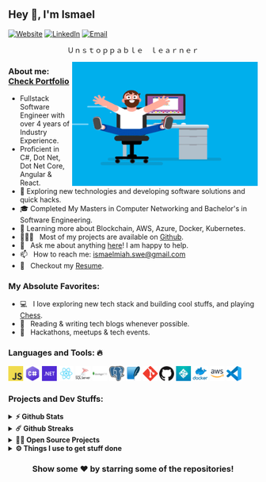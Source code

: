 ## Hey 👋, I'm Ismael

<a href="https://devismael.com"><img alt="Website" src="https://img.shields.io/badge/Website-www.devismael.com-blue?style=flat-square&logo=google-chrome"></a>
<a href="https://www.linkedin.com/in/ismaelmiah/"><img alt="LinkedIn" src="https://img.shields.io/badge/ismaelmiah-linkedIn-brightgreen?style=flat-square&logo=linkedin"></a>
<a href="mailto:ismaelmiah.swe@gmail.com"><img alt="Email" src="https://img.shields.io/badge/Email-ismaelmiah.swe@gmail.com-blue?style=flat-square&logo=gmail"></a>

<p align="center">
    Ｕｎｓｔｏｐｐａｂｌｅ　ｌｅａｒｎｅｒ
</p>

<img align="right" height="250" width="375" alt="" src="https://github.com/ismaelmiah/ismaelmiah/blob/master/assets/coder.gif" />

### About me: [Check Portfolio](https://devismael.com)

- Fullstack Software Engineer with over 4 years of Industry Experience.
- Proficient in C#, Dot Net, Dot Net Core, Angular & React.
- 🤔   Exploring new technologies and developing software solutions and quick hacks.
- 🎓   Completed My Masters in Computer Networking and Bachelor's in Software Engineering.
- 🌱   Learning more about Blockchain, AWS, Azure, Docker, Kubernetes.
- 👨🏻‍💻 &nbsp; Most of my projects are available on [Github](https://github.com/ismaelmiah).
- 💬 &nbsp; Ask me about anything [here](https://github.com/ismaelmiah/ismaelmiah/issues/1)! I am happy to help.
- 📫 &nbsp; How to reach me: ismaelmiah.swe@gmail.com
- 📝 &nbsp; Checkout my [Resume](https://devismael.com/resume/Resume_Of_Ismael_Miah.pdf).

### My Absolute Favorites:

- 💻 &nbsp; I love exploring new tech stack and building cool stuffs, and playing [Chess](https://lichess.org/@/ismailhosen).
- 📰 &nbsp; Reading & writing tech blogs whenever possible.
- 🍕 &nbsp; Hackathons, meetups & tech events.

### Languages and Tools: 🔥

<code><img height="30" src="https://raw.githubusercontent.com/github/explore/80688e429a7d4ef2fca1e82350fe8e3517d3494d/topics/javascript/javascript.png" style="max-width:100%;"></code>
<code><img height="30" src="https://raw.githubusercontent.com/github/explore/31ea1181d4a76262931a39ca68e0203774a69b60/topics/csharp/csharp.png" style="max-width:100%;"></code>
<code><img height="30" src="https://raw.githubusercontent.com/github/explore/31ea1181d4a76262931a39ca68e0203774a69b60/topics/dotnet/dotnet.png" style="max-width:100%;"></code>
<code><img height="30" src="https://raw.githubusercontent.com/github/explore/80688e429a7d4ef2fca1e82350fe8e3517d3494d/topics/react/react.png" style="max-width:100%;"></code>
<code><img height="30" src="https://raw.githubusercontent.com/github/explore/96943574ba0c0340ba6ea1e6f768e9abe43e34e1/topics/sql-server/sql-server.png" style="max-width:100%;"></code>
<code><img height="30" src="https://raw.githubusercontent.com/github/explore/80688e429a7d4ef2fca1e82350fe8e3517d3494d/topics/mongodb/mongodb.png" style="max-width:100%;"></code>
<code><img height="30" src="https://raw.githubusercontent.com/github/explore/31ea1181d4a76262931a39ca68e0203774a69b60/topics/postgresql/postgresql.png" style="max-width:100%;"></code>
<code><img height="30" src="https://raw.githubusercontent.com/github/explore/31ea1181d4a76262931a39ca68e0203774a69b60/topics/sqlite/sqlite.png" style="max-width:100%;"></code>
<code><img height="30" src="https://raw.githubusercontent.com/github/explore/31ea1181d4a76262931a39ca68e0203774a69b60/topics/git/git.png" style="max-width:100%;"></code>
<code><img height="30" src="https://raw.githubusercontent.com/github/explore/31ea1181d4a76262931a39ca68e0203774a69b60/topics/github/github.png" style="max-width:100%;"></code>
<code><img height="30" src="https://raw.githubusercontent.com/github/explore/31ea1181d4a76262931a39ca68e0203774a69b60/topics/netlify/netlify.png" style="max-width:100%;"></code>
<code><img height="30" src="https://raw.githubusercontent.com/github/explore/31ea1181d4a76262931a39ca68e0203774a69b60/topics/docker/docker.png" style="max-width:100%;"></code>
<code><img height="30" src="https://raw.githubusercontent.com/github/explore/31ea1181d4a76262931a39ca68e0203774a69b60/topics/aws/aws.png" style="max-width:100%;"></code>
<code><img height="30" src="https://raw.githubusercontent.com/github/explore/bbd48b997e8d0bef63f676eca4da5e1f76487b56/topics/visual-studio-code/visual-studio-code.png" style="max-width:100%;"></code>
<br/>

### Projects and Dev Stuffs:

<details>	
  <summary><b>⚡ Github Stats</b></summary>

  <br />
  <img height="180em" src="https://github-readme-stats.vercel.app/api?username=ismaelmiah&show_icons=true&hide_border=true&&count_private=true&include_all_commits=true" />
  <img height="180em" src="https://github-readme-stats.vercel.app/api/top-langs/?username=ismaelmiah&show_icons=true&hide_border=true&layout=compact&langs_count=8"/>
</details>

<details>	
  <summary><b>☄️ Github Streaks</b></summary>

  <br />
  <img height="180em" src="https://github-readme-streak-stats.herokuapp.com/?user=ismaelmiah&hide_border=true" />
</details>

<details>
  <summary><b>🧑‍🚀 Open Source Projects</b></summary>

  <br />
  <table>
    <thead align="center">
      <tr border: none;>
        <td><b>💻 Projects</b></td>
        <td><b>🌟 Stars</b></td>
        <td><b>🍴 Forks</b></td>
        <td><b>🐛 Issues</b></td>
        <td><b>🔔 Pull Requests</b></td>
        <td><b>👨‍💻 Language</b></td>
      </tr>
    </thead>
    <tbody>
      <tr>
	      <td><a href="https://github.com/ismaelmiah/grandnode2"><b>Grandnode2</b></a></td>
        <td><img alt="Stars" src="https://img.shields.io/github/stars/ismaelmiah/grandnode2?style=flat-square&labelColor=343b41"/></td>
        <td><img alt="Forks" src="https://img.shields.io/github/forks/ismaelmiah/grandnode2?style=flat-square&labelColor=343b41"/></td>
        <td><img alt="Issues" src="https://img.shields.io/github/issues/ismaelmiah/grandnode2?style=flat-square"/></td>
        <td><img alt="Pull Requests" src="https://img.shields.io/github/issues-pr/ismaelmiah/grandnode2?style=flat-square"/></td>
        <td><img alt="Language" src="https://img.shields.io/github/languages/top/ismaelmiah/grandnode2?style=flat-square"/></td>
      </tr>
      <tr>
	      <td><a href="https://github.com/ismaelmiah/blogifier"><b> Blogifier</b></a></td>
        <td><img alt="Stars" src="https://img.shields.io/github/stars/ismaelmiah/blogifier?style=flat-square&labelColor=343b41"/></td>
        <td><img alt="Forks" src="https://img.shields.io/github/forks/ismaelmiah/blogifier?style=flat-square&labelColor=343b41"/></td>
        <td><img alt="Issues" src="https://img.shields.io/github/issues/ismaelmiah/blogifier?style=flat-square"/></td>
        <td><img alt="Pull Requests" src="https://img.shields.io/github/issues-pr/ismaelmiah/blogifier?style=flat-square"/></td>
        <td><img alt="Language" src="https://img.shields.io/github/languages/top/ismaelmiah/blogifier?label=javascript&style=flat-square"/></td>
      </tr>
    </tbody>
  </table>
  <br />
</details>
 
<details>	
  <br />
  <summary><b>⚙️ Things I use to get stuff done</b></summary>
  	<ul>
  	    <li><b>OS:</b> Windows 11</li>
	    <li><b>Laptop: </b> Acer Aspire 5 (i5 12th)</li>
  	    <li><b>Browser: </b> Chrome Web Browser</li>
	    <li><b>Code Editor:</b> VSCode - The best editor out there.</li>
	    <li><b>To Stay Updated:</b> Dev.to, Medium, Linkedin and Github.</li>
	    <br />
	</ul>	
</details>

<div align="center">

### Show some ❤️ by starring some of the repositories!

</div>
